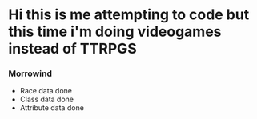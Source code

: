 # Hi this is me attempting to code but this time i'm doing videogames instead of TTRPGS

### Morrowind
- Race data done
- Class data done
- Attribute data done
